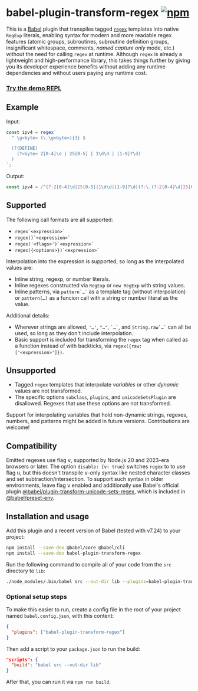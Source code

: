 # babel-plugin-transform-regex [![npm](https://img.shields.io/npm/v/babel-plugin-transform-regex)](https://www.npmjs.com/package/babel-plugin-transform-regex)

This is a [Babel](https://babel.dev/) plugin that transpiles tagged [`regex`](https://github.com/slevithan/regex) templates into native `RegExp` literals, enabling syntax for modern and more readable regex features (atomic groups, subroutines, subroutine definition groups, insignificant whitespace, comments, *named capture only* mode, etc.) without the need for calling `regex` at runtime. Although `regex` is already a lightweight and high-performance library, this takes things further by giving you its developer experience benefits without adding any runtime dependencies and without users paying any runtime cost.

### [Try the demo REPL](https://slevithan.github.io/babel-plugin-transform-regex/demo/)

## Example

Input:

```js
const ipv4 = regex`
  ^ \g<byte> (\.\g<byte>){3} $

  (?(DEFINE)
    (?<byte> 2[0-4]\d | 25[0-5] | 1\d\d | [1-9]?\d)
  )
`;
```

Output:

```js
const ipv4 = /^(?:2[0-4]\d|25[0-5]|1\d\d|[1-9]?\d)(?:\.(?:2[0-4]\d|25[0-5]|1\d\d|[1-9]?\d)){3}$/v;
```

## Supported

The following call formats are all supported:

- `` regex`<expression>` ``
- `` regex()`<expression>` ``
- `` regex('<flags>')`<expression>` ``
- `` regex({<options>})`<expression>` ``

Interpolation into the expression is supported, so long as the interpolated values are:

- Inline string, regexp, or number literals.
- Inline regexes constructed via `RegExp` or `new RegExp` with string values.
- Inline patterns, via `` pattern`…` `` as a template tag (without interpolation) or `pattern(…)` as a funcion call with a string or number literal as the value.

Additional details:

- Wherever strings are allowed, `'…'`, `"…"`, `` `…` ``, and `` String.raw`…` `` can all be used, so long as they don't include interpolation.
- Basic support is included for transforming the `regex` tag when called as a function instead of with backticks, via `regex({raw: ['<expression>']})`.

## Unsupported

- Tagged `regex` templates that interpolate *variables* or other *dynamic* values are not transformed.
- The specific options `subclass`, `plugins`, and `unicodeSetsPlugin` are disallowed. Regexes that use these options are not transformed.

Support for interpolating variables that hold non-dynamic strings, regexes, numbers, and patterns might be added in future versions. Contributions are welcome!

## Compatibility

Emitted regexes use flag <kbd>v</kbd>, supported by Node.js 20 and 2023-era browsers or later. The option `disable: {v: true}` switches `regex` to to use flag <kbd>u</kbd>, but this doesn't transpile <kbd>v</kbd>-only syntax like nested character classes and set subtraction/intersection. To support such syntax in older environments, leave flag <kbd>v</kbd> enabled and additionally use Babel's official plugin [@babel/plugin-transform-unicode-sets-regex](https://babel.dev/docs/babel-plugin-transform-unicode-sets-regex), which is included in [@babel/preset-env](https://babel.dev/docs/babel-preset-env).

## Installation and usage

Add this plugin and a recent version of Babel (tested with v7.24) to your project:

```sh
npm install --save-dev @babel/core @babel/cli
npm install --save-dev babel-plugin-transform-regex
```
Run the following command to compile all of your code from the `src` directory to `lib`:

```sh
./node_modules/.bin/babel src --out-dir lib --plugins=babel-plugin-transform-regex
```

### Optional setup steps

To make this easier to run, create a config file in the root of your project named `babel.config.json`, with this content:

```json
{
  "plugins": ["babel-plugin-transform-regex"]
}
```

Then add a script to your `package.json` to run the build:

```json
"scripts": {
  "build": "babel src --out-dir lib"
}
```

After that, you can run it via `npm run build`.
